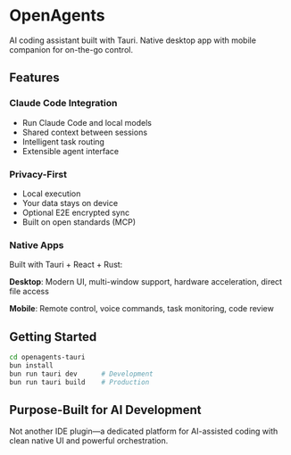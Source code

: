 # OpenAgents

AI coding assistant built with Tauri. Native desktop app with mobile companion for on-the-go control.

## Features

### Claude Code Integration
- Run Claude Code and local models
- Shared context between sessions
- Intelligent task routing
- Extensible agent interface

### Privacy-First
- Local execution
- Your data stays on device
- Optional E2E encrypted sync
- Built on open standards (MCP)

### Native Apps
Built with Tauri + React + Rust:

**Desktop**: Modern UI, multi-window support, hardware acceleration, direct file access

**Mobile**: Remote control, voice commands, task monitoring, code review

## Getting Started

```bash
cd openagents-tauri
bun install
bun run tauri dev      # Development
bun run tauri build    # Production
```

## Purpose-Built for AI Development

Not another IDE plugin—a dedicated platform for AI-assisted coding with clean native UI and powerful orchestration.